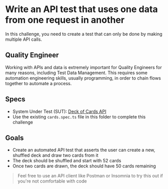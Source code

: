 # Write an API test that uses one data from one request in another

In this challenge, you need to create a test that can only be done by making multiple API calls.

## Quality Engineer

Working with APIs and data is extremely important for Quality Engineers for many reasons, including Test Data Management. This requires some automation engineering skills, usually programming, in order to chain flows together to automate a process.

## Specs

* System Under Test (SUT): [Deck of Cards API](https://deckofcardsapi.com)
* Use the existing `cards.spec.ts` file in this folder to complete this challenge

## Goals

* Create an automated API test that asserts the user can create a new, shuffled deck and draw two cards from it
* The deck should be shuffled and start with 52 cards
* Once two cards are drawn, the deck should have 50 cards remaining

> Feel free to use an API client like Postman or Insomnia to try this out if you're not comfortable with code
